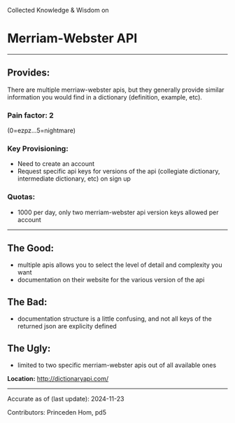 Collected Knowledge & Wisdom on
# Merriam-Webster API
---
## Provides:
There are multiple merriaw-webster apis, but they generally provide similar information you would find in a dictionary (definition, example, etc).

### Pain factor: 2
(0=ezpz...5=nightmare)

### Key Provisioning:     

- Need to create an account 
- Request specific api keys for versions of the api (collegiate dictionary, intermediate dictionary, etc) on sign up

### Quotas:
- 1000 per day, only two merriam-webster api version keys allowed per account

---

## The Good:
- multiple apis allows you to select the level of detail and complexity you want 
- documentation on their website for the various version of the api
## The Bad:
- documentation structure is a little confusing, and not all keys of the returned json are explicity defined
## The Ugly:
- limited to two specific merriam-webster apis out of all available ones


**Location:** http://dictionaryapi.com/

---

Accurate as of (last update):    2024-11-23

Contributors: Princeden Hom, pd5

